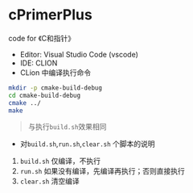 # cPrimerPlus
code for 《C和指针》

* Editor: Visual Studio Code (vscode)
* IDE: CLION
* CLion 中编译执行命令

```bash
mkdir -p cmake-build-debug
cd cmake-build-debug
cmake ../
make
```

> 与执行`build.sh`效果相同

* 对`build.sh`,`run.sh`,`clear.sh` 个脚本的说明

1. `build.sh` 仅编译，不执行
2. `run.sh` 如果没有编译，先编译再执行；否则直接执行
3. `clear.sh` 清空编译
